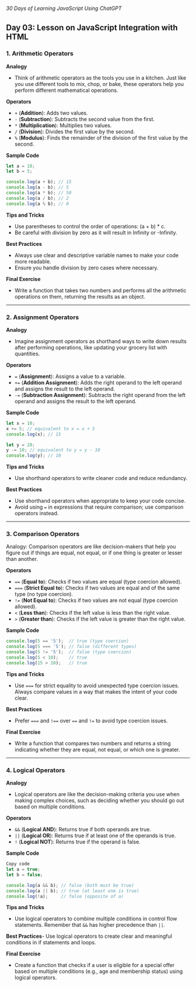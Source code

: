 ###### 30 Days of Learning JavaScript Using ChatGPT
## Day 03: Lesson on JavaScript Integration with HTML
### 1. Arithmetic Operators
**Analogy**
- Think of arithmetic operators as the tools you use in a kitchen. Just like you use different tools to mix, chop, or bake, these operators help you perform different mathematical operations.

**Operators**
- `+` (**Addition**): Adds two values.
- `-` (**Subtraction**): Subtracts the second value from the first.
- `*` (**Multiplication**): Multiplies two values.
- `/` (**Division**): Divides the first value by the second.
- `%` (**Modulus**): Finds the remainder of the division of the first value by the second.

**Sample Code**
```JavaScript
let a = 10;
let b = 5;

console.log(a + b); // 15
console.log(a - b); // 5
console.log(a * b); // 50
console.log(a / b); // 2
console.log(a % b); // 0
```

**Tips and Tricks**
- Use parentheses to control the order of operations: (a + b) * c.
- Be careful with division by zero as it will result in Infinity or -Infinity.

**Best Practices**
- Always use clear and descriptive variable names to make your code more readable.
- Ensure you handle division by zero cases where necessary.

**Final Exercise**
- Write a function that takes two numbers and performs all the arithmetic operations on them, returning the results as an object.

---

### 2. Assignment Operators
**Analogy**
- Imagine assignment operators as shorthand ways to write down results after performing operations, like updating your grocery list with quantities.

**Operators**

- `=` (**Assignment**): Assigns a value to a variable.
- `+=` (**Addition Assignment**): Adds the right operand to the left operand and assigns the result to the left operand.
- `-=` (**Subtraction Assignment**): Subtracts the right operand from the left operand and assigns the result to the left operand.

**Sample Code**
```JavaScript
let x = 10;
x += 5; // equivalent to x = x + 5
console.log(x); // 15

let y = 20;
y -= 10; // equivalent to y = y - 10
console.log(y); // 10
```

**Tips and Tricks**
- Use shorthand operators to write cleaner code and reduce redundancy.

**Best Practices**
- Use shorthand operators when appropriate to keep your code concise.
- Avoid using `=` in expressions that require comparison; use comparison operators instead.

---

### 3. Comparison Operators
Analogy: Comparison operators are like decision-makers that help you figure out if things are equal, not equal, or if one thing is greater or lesser than another.

**Operators**
- `==` (**Equal to**): Checks if two values are equal (type coercion allowed).
- `===` (**Strict Equal to**): Checks if two values are equal and of the same type (no type coercion).
- `!=` (**Not Equal to**): Checks if two values are not equal (type coercion allowed).
- `<` (**Less than**): Checks if the left value is less than the right value.
- `>` (**Greater than**): Checks if the left value is greater than the right value.

**Sample Code**
```javascript
console.log(5 == '5');  // true (type coercion)
console.log(5 === '5'); // false (different types)
console.log(5 != '5');  // false (type coercion)
console.log(5 < 10);    // true
console.log(15 > 10);   // true
```

**Tips and Tricks**
- Use `===` for strict equality to avoid unexpected type coercion issues.
Always compare values in a way that makes the intent of your code clear.

**Best Practices**
- Prefer `===` and `!==` over `==` and `!=` to avoid type coercion issues.

**Final Exercise**
- Write a function that compares two numbers and returns a string indicating whether they are equal, not equal, or which one is greater.

---

### 4. Logical Operators
**Analogy**
- Logical operators are like the decision-making criteria you use when making complex choices, such as deciding whether you should go out based on multiple conditions.

**Operators**

- `&&` (**Logical AND**): Returns true if both operands are true.
- `||` (**Logical OR**): Returns true if at least one of the operands is true.
- `!` (**Logical NOT**): Returns true if the operand is false.

**Sample Code**
```JavaScript
Copy code
let a = true;
let b = false;

console.log(a && b); // false (both must be true)
console.log(a || b); // true (at least one is true)
console.log(!a);     // false (opposite of a)
```
**Tips and Tricks**
- Use logical operators to combine multiple conditions in control flow statements.
Remember that `&&` has higher precedence than `||`.

**Best Practices**- Use logical operators to create clear and meaningful conditions in if statements and loops.

**Final Exercise**
- Create a function that checks if a user is eligible for a special offer based on multiple conditions (e.g., age and membership status) using logical operators.